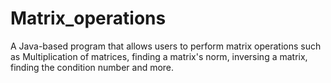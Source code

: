 # Matrix_operations
A Java-based program that allows users to perform matrix operations such as Multiplication of matrices, finding a matrix's norm, inversing a matrix, finding the condition number and more.
